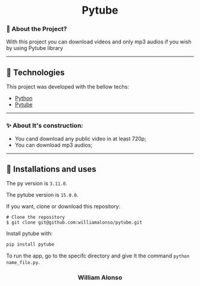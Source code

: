 
<h1 align="center">
    Pytube
</h1>




### 🤔 About the Project?

With this project you can download videos and only mp3 audios if you wish by using Pytube library

---

## 🚀 Technologies

This project was developed with the bellow techs:

- [Python](https://www.python.org)
- [Pytube](https://pytube.io/en/latest/index.html)

---

### ✨ About It's construction:

- You cand download any public video in at least 720p;
- You can download mp3 audios;

---

## 🙅 Installations and uses

The py version is `3.11.0`.

The pytube version is `15.0.0`.

If you want, clone or download this repository:

```
# Clone the repository
$ git clone git@github.com:williamalonso/pytube.git
```
Install pytube with:

```python
pip install pytube
```

To run the app, go to the specifc directory and give It the command `python name_file.py`.

<h3 align="center">William Alonso</h3>

